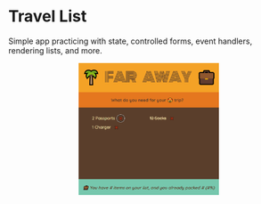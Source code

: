 # Travel List

Simple app practicing with state, controlled forms, event handlers, rendering lists, and more.

<p align="center">
  <img width="50%" src="readme.png" alt="App">
</p>
